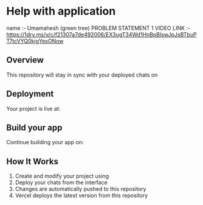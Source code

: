 # Help with application
name :- Umamahesh (green tree)
PROBLEM STATEMENT 1 
VIDEO LINK :- https://1drv.ms/v/c/f21307a7de492006/EX3ugT34Wd1HnBpBIswJpJsBTbuPT7tcVYQ0kjgYexONow



## Overview

This repository will stay in sync with your deployed chats on 

## Deployment

Your project is live at:


## Build your app

Continue building your app on:


## How It Works

1. Create and modify your project using 
2. Deploy your chats from the  interface
3. Changes are automatically pushed to this repository
4. Vercel deploys the latest version from this repository
